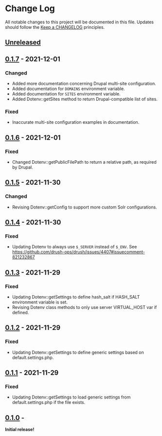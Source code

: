 # Change Log
All notable changes to this project will be documented in this file.
Updates should follow the [Keep a CHANGELOG](https://keepachangelog.com/) principles.

## [Unreleased][unreleased]

## [0.1.7] - 2021-12-01

### Changed

- Added more documentation concerning Drupal multi-site configuration.
- Added documentation for `DOMAINS` environment variable.
- Added documentation for `SITES` environment variable.
- Added Dotenv::getSites method to return Drupal-compatible list of sites.

### Fixed

- Inaccurate multi-site configuration examples in documentation.

## [0.1.6] - 2021-12-01

### Fixed

- Changed Dotenv::getPublicFilePath to return a relative path, as required by Drupal.

## [0.1.5] - 2021-11-30

### Changed

- Revising Dotenv::getConfig to support more custom Solr configurations.

## [0.1.4] - 2021-11-30

### Fixed

- Updating Dotenv to always use `$_SERVER` instead of `$_ENV`. See <https://github.com/drush-ops/drush/issues/4407#issuecomment-821232867>

## [0.1.3] - 2021-11-29

### Fixed

- Updating Dotenv::getSettings to define hash_salt if HASH_SALT environment variable is set.
- Revising Dotenv class methods to only use server VIRTUAL_HOST var if defined.

## [0.1.2] - 2021-11-29

### Fixed

- Updating Dotenv::getSettings to define generic settings based on default.settings.php.

## [0.1.1] - 2021-11-29

### Fixed

- Updating Dotenv::getSettings to load generic settings from default.settings.php if the file exists.

## [0.1.0] -

**Initial release!**

[unreleased]: https://github.com/unleashedtech/dotenv-drupal/compare/0.1.7...main
[0.1.7]: https://github.com/unleashedtech/dotenv-drupal/compare/0.1.6...0.1.7
[0.1.6]: https://github.com/unleashedtech/dotenv-drupal/compare/0.1.5...0.1.6
[0.1.5]: https://github.com/unleashedtech/dotenv-drupal/compare/0.1.4...0.1.5
[0.1.4]: https://github.com/unleashedtech/dotenv-drupal/compare/0.1.3...0.1.4
[0.1.3]: https://github.com/unleashedtech/dotenv-drupal/compare/0.1.2...0.1.3
[0.1.2]: https://github.com/unleashedtech/dotenv-drupal/compare/0.1.1...0.1.2
[0.1.1]: https://github.com/unleashedtech/dotenv-drupal/compare/0.1.0...0.1.1
[0.1.0]: https://github.com/unleashedtech/dotenv-drupal/releases/tag/0.1.0
